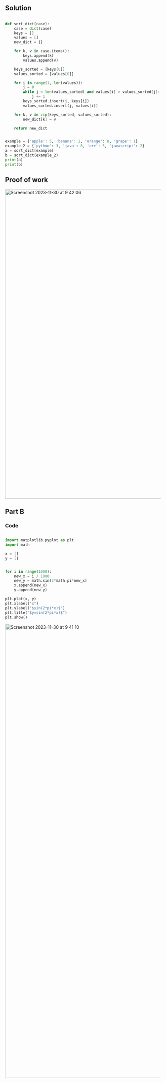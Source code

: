 ## Solution ##

```.py

def sort_dict(case):
    case = dict(case)
    keys = []
    values = []
    new_dict = {}

    for k, v in case.items():
        keys.append(k)
        values.append(v)

    keys_sorted = [keys[0]]
    values_sorted = [values[0]]

    for i in range(1, len(values)):
        j = 0
        while j < len(values_sorted) and values[i] > values_sorted[j]:
            j += 1
        keys_sorted.insert(j, keys[i])
        values_sorted.insert(j, values[i])

    for k, v in zip(keys_sorted, values_sorted):
        new_dict[k] = v

    return new_dict


example = {'apple': 5, 'banana': 2, 'orange': 8, 'grape': 1}
example_2 = {'python': 3, 'java': 8, 'c++': 5, 'javascript': 2}
a = sort_dict(example)
b = sort_dict(example_2)
print(a)
print(b)

```

## Proof of work ##

<img width="1002" alt="Screenshot 2023-11-30 at 9 42 06" src="https://github.com/yuxuantaoisak/unit_2/assets/144768397/801ab4cb-b1fd-45bc-b765-ac63b245173d">

## Part B ##

### Code ###

```.py

import matplotlib.pyplot as plt
import math

x = []
y = []


for i in range(1000):
    new_x = i / 1000
    new_y = math.sin(2*math.pi*new_x)
    x.append(new_x)
    y.append(new_y)

plt.plot(x, y)
plt.xlabel("x")
plt.ylabel("$sin(2*pi*x)$")
plt.title("$y=sin(2*pi*x)$")
plt.show()

```

<img width="1470" alt="Screenshot 2023-11-30 at 9 41 10" src="https://github.com/yuxuantaoisak/unit_2/assets/144768397/ee1e7440-6e10-40f9-b618-09272ca8153d">
